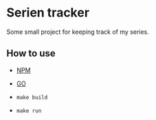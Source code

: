 # Serien tracker

Some small project for keeping track of my series.

## How to use

- [NPM](https://www.npmjs.com/)
- [GO](https://golang.org/)

- `make build`
- `make run`

